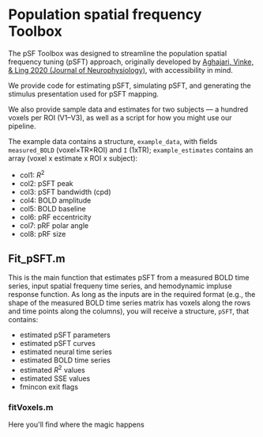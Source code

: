# Population spatial frequency Toolbox

The pSF Toolbox was designed to streamline the population spatial frequency tuning (pSFT) approach, originally developed by [Aghajari, Vinke, & Ling 2020 (Journal of Neurophysiology)](https://doi.org/10.1152/jn.00291.2019), with accessibility in mind. 

We provide code for estimating pSFT, simulating pSFT, and generating the stimulus presentation used for pSFT mapping.

We also provide sample data and estimates for two subjects — a hundred voxels per ROI (V1–V3), as well as a script for how you might use our pipeline.

The example data contains a structure, `example_data`, with fields `measured_BOLD` (voxel×TR×ROI) and `I` (1xTR); `example_estimates` contains an array (voxel x estimate x ROI x subject):
- col1: $R^2$
- col2: pSFT peak
- col3: pSFT bandwidth (cpd)
- col4: BOLD amplitude
- col5: BOLD baseline
- col6: pRF eccentricity
- col7: pRF polar angle
- col8: pRF size

## Fit_pSFT.m
This is the main function that estimates pSFT from a measured BOLD time series, input spatial frequeny time series, and hemodynamic impluse response function. As long as the inputs are in the required format (e.g., the shape of the measured BOLD time series matrix has voxels along the rows and time points along the columns), you will receive a structure, `pSFT`, that contains:
- estimated pSFT parameters 
- estimated pSFT curves
- estimated neural time series
- estimated BOLD time series
- estimated $R^2$ values
- estimated SSE values
- fmincon exit flags



### fitVoxels.m
Here you'll find where the magic happens


